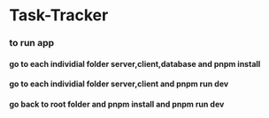 # Task-Tracker

### to run app

#### go to each individial folder server,client,database and pnpm install

#### go to each individial folder server,client and pnpm run dev

#### go back to root folder and pnpm install and pnpm run dev
